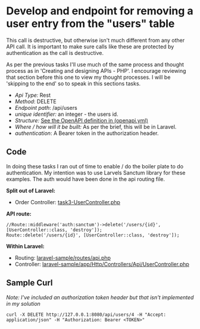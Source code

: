 # Develop and endpoint for removing a user entry from the "users" table

This call is destructive, but otherwise isn't much different from any other API call. It is important to make sure calls like these are protected by authentication as the call is destructive.

As per the previous tasks I'll use much of the same process and thought process as in 'Creating and designing APIs - PHP'. I encourage reviewing that section before this one to view my thought processes. I will be 'skipping to the end' so to speak in this sections tasks.

- *Api Type:* Rest
- *Method*: DELETE
- *Endpoint path*: /api/users
- *unique identifier:* an integer - the users id.
- *Structure:* [See the OpenAPI definition in (openapi.yml)](openapi.yml)
- *Where / how will it be built:* As per the brief, this will be in Laravel.
- *authentication*: A Bearer token in the authorization header. 


## Code

In doing these tasks I ran out of time to enable / do the boiler plate to do authentication. My intention was to use Larvels Sanctum library for these examples. The auth would have been done in the api routing file.

**Split out of Laravel:**

- Order Controller: [task3-UserController.php](task2-UserController.php)

**API route:**

```
//Route::middleware('auth:sanctum')->delete('/users/{id}', [UserController::class, 'destroy']);
Route::delete('/users/{id}', [UserController::class, 'destroy']);
```

**Within Laravel:**

- Routing: [laravel-sample/routes/api.php](laravel-sample/routes/api.php)
- Controller: [laravel-sample/app/Http/Controllers/Api/UserController.php](laravel-sample/app/Http/Controllers/Api/UserController.php)


## Sample Curl

*Note: I've included an authorization token header but that isn't implemented in my solution*

```
curl -X DELETE http://127.0.0.1:8080/api/users/4 -H "Accept: application/json" -H "Authorization: Bearer <TOKEN>"
```